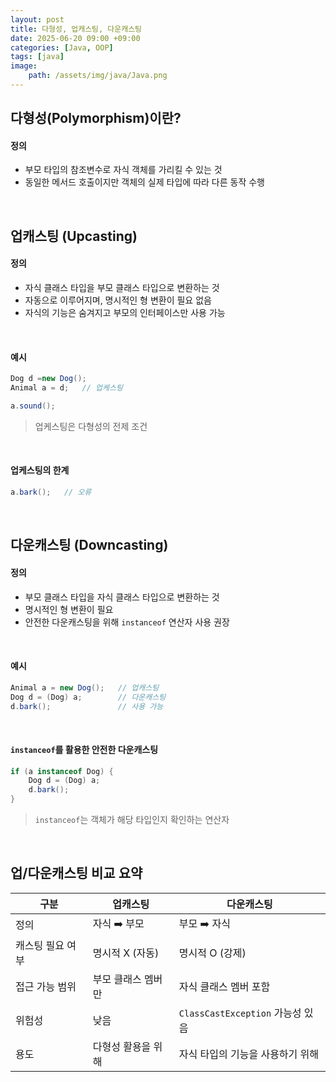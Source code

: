 ```yaml
---
layout: post
title: 다형성, 업캐스팅, 다운캐스팅
date: 2025-06-20 09:00 +09:00
categories: [Java, OOP]
tags: [java]
image: 
    path: /assets/img/java/Java.png
---
```


## 다형성(Polymorphism)이란?

#### 정의

- 부모 타입의 참조변수로 자식 객체를 가리킬 수 있는 것
- 동일한 메서드 호출이지만 객체의 실제 타입에 따라 다른 동작 수행

<br>

## 업캐스팅 (Upcasting)

#### 정의

- 자식 클래스 타입을 부모 클래스 타입으로 변환하는 것
- 자동으로 이루어지며, 명시적인 형 변환이 필요 없음
- 자식의 기능은 숨겨지고 부모의 인터페이스만 사용 가능

<br>

#### 예시

```java
Dog d =new Dog();
Animal a = d;   // 업케스팅

a.sound();
```

> 업케스팅은 다형성의 전제 조건

<br>

#### 업케스팅의 한계

```java
a.bark();   // 오류
``` 

<br>

## 다운캐스팅 (Downcasting)

#### 정의

- 부모 클래스 타입을 자식 클래스 타입으로 변환하는 것
- 명시적인 형 변환이 필요
- 안전한 다운캐스팅을 위해 `instanceof` 연산자 사용 권장

<br>

#### 예시

```java
Animal a = new Dog();   // 업캐스팅
Dog d = (Dog) a;        // 다운캐스팅
d.bark();               // 사용 가능
```

<br>

#### `instanceof`를 활용한 안전한 다운캐스팅

```java
if (a instanceof Dog) {
    Dog d = (Dog) a;
    d.bark();
}
```

>  `instanceof`는 객체가 해당 타입인지 확인하는 연산자

<br>

## 업/다운캐스팅 비교 요약

| 구분 | 업캐스팅 | 다운캐스팅 |
|-|-|-|
| 정의 |  자식 ➡️ 부모 | 부모 ➡️ 자식 |
| 캐스팅 필요 여부 | 명시적 X (자동) | 명시적 O (강제) |
| 접근 가능 범위 | 부모 클래스 멤버만 | 자식 클래스 멤버 포함 |
| 위험성 | 낮음 | `ClassCastException` 가능성 있음 | 
| 용도 | 다형성 활용을 위해 | 자식 타입의 기능을 사용하기 위해 |
